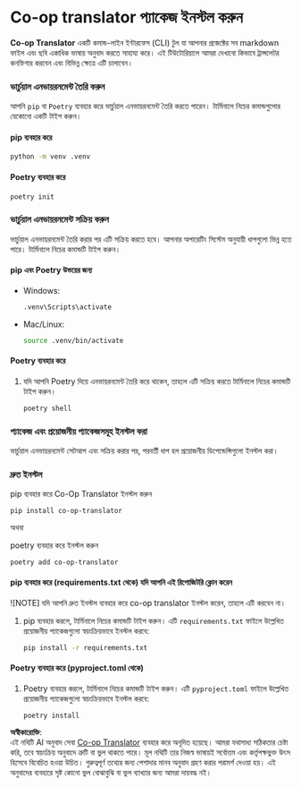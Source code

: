 <!--
CO_OP_TRANSLATOR_METADATA:
{
  "original_hash": "b6d85d887d2664539a438dae5d0dfa50",
  "translation_date": "2025-06-12T18:32:58+00:00",
  "source_file": "getting_started/command-line-guide/install-package.md",
  "language_code": "bn"
}
-->
# Co-op translator প্যাকেজ ইনস্টল করুন

**Co-op Translator** একটি কমান্ড-লাইন ইন্টারফেস (CLI) টুল যা আপনার প্রজেক্টের সব markdown ফাইল এবং ছবি একাধিক ভাষায় অনুবাদ করতে সাহায্য করে। এই টিউটোরিয়ালে আমরা দেখাবো কিভাবে ট্রান্সলেটর কনফিগার করবেন এবং বিভিন্ন ক্ষেত্রে এটি চালাবেন।

### ভার্চুয়াল এনভায়রনমেন্ট তৈরি করুন

আপনি `pip` বা `Poetry` ব্যবহার করে ভার্চুয়াল এনভায়রনমেন্ট তৈরি করতে পারেন। টার্মিনালে নিচের কমান্ডগুলোর যেকোনো একটি টাইপ করুন।

#### pip ব্যবহার করে

```bash
python -m venv .venv
```

#### Poetry ব্যবহার করে

```bash
poetry init
```

### ভার্চুয়াল এনভায়রনমেন্ট সক্রিয় করুন

ভার্চুয়াল এনভায়রনমেন্ট তৈরি করার পর এটি সক্রিয় করতে হবে। আপনার অপারেটিং সিস্টেম অনুযায়ী ধাপগুলো ভিন্ন হতে পারে। টার্মিনালে নিচের কমান্ডটি টাইপ করুন।

#### pip এবং Poetry উভয়ের জন্য

- Windows:

    ```bash
    .venv\Scripts\activate
    ```

- Mac/Linux:

    ```bash
    source .venv/bin/activate
    ```

#### Poetry ব্যবহার করে

1. যদি আপনি Poetry দিয়ে এনভায়রনমেন্ট তৈরি করে থাকেন, তাহলে এটি সক্রিয় করতে টার্মিনালে নিচের কমান্ডটি টাইপ করুন।

    ```bash
    poetry shell
    ```

### প্যাকেজ এবং প্রয়োজনীয় প্যাকেজসমূহ ইনস্টল করা

ভার্চুয়াল এনভায়রনমেন্ট সেটআপ এবং সক্রিয় করার পর, পরবর্তী ধাপ হল প্রয়োজনীয় ডিপেন্ডেন্সিগুলো ইনস্টল করা।

### দ্রুত ইনস্টল

pip ব্যবহার করে Co-Op Translator ইনস্টল করুন

```
pip install co-op-translator
```
অথবা 

poetry ব্যবহার করে ইনস্টল করুন
```
poetry add co-op-translator
```

#### pip ব্যবহার করে (requirements.txt থেকে) যদি আপনি এই রিপোজিটরি ক্লোন করেন

![NOTE] যদি আপনি দ্রুত ইনস্টল ব্যবহার করে co-op translator ইনস্টল করেন, তাহলে এটি করবেন না।

1. pip ব্যবহার করলে, টার্মিনালে নিচের কমান্ডটি টাইপ করুন। এটি `requirements.txt` ফাইলে উল্লেখিত প্রয়োজনীয় প্যাকেজগুলো স্বয়ংক্রিয়ভাবে ইনস্টল করবে:

    ```bash
    pip install -r requirements.txt
    ```

#### Poetry ব্যবহার করে (pyproject.toml থেকে)

1. Poetry ব্যবহার করলে, টার্মিনালে নিচের কমান্ডটি টাইপ করুন। এটি `pyproject.toml` ফাইলে উল্লেখিত প্রয়োজনীয় প্যাকেজগুলো স্বয়ংক্রিয়ভাবে ইনস্টল করবে:

    ```bash
    poetry install
    ```

**অস্বীকারোক্তি**:  
এই নথিটি AI অনুবাদ সেবা [Co-op Translator](https://github.com/Azure/co-op-translator) ব্যবহার করে অনূদিত হয়েছে। আমরা যথাসাধ্য সঠিকতার চেষ্টা করি, তবে স্বয়ংক্রিয় অনুবাদে ত্রুটি বা ভুল থাকতে পারে। মূল নথিটি তার নিজস্ব ভাষায়ই সর্বোত্তম এবং কর্তৃপক্ষভুক্ত উৎস হিসেবে বিবেচিত হওয়া উচিত। গুরুত্বপূর্ণ তথ্যের জন্য পেশাদার মানব অনুবাদ গ্রহণ করার পরামর্শ দেওয়া হয়। এই অনুবাদের ব্যবহারে সৃষ্ট কোনো ভুল বোঝাবুঝি বা ভুল ব্যাখ্যার জন্য আমরা দায়বদ্ধ নই।
